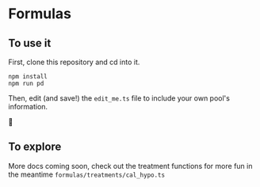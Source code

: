 # Formulas

## To use it

First, clone this repository and cd into it.

`npm install`\
`npm run pd`

Then, edit (and save!) the `edit_me.ts` file to include your own pool's information.

🎉

## To explore

More docs coming soon, check out the treatment functions for more fun in the meantime
`formulas/treatments/cal_hypo.ts`
